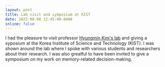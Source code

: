```yaml
---
layout: post
title: Lab visit and symposium at KIST
date: 2022-08-08 12:45:00-0400
inline: false
---
```


I had the pleasure to visit professor <a href="https://sites.google.com/view/tunnelatkist">Hyungmin Kim's lab</a> and giving a syposium at the Korea Institute of Science and Technology (KIST)</a>. I was shown around the lab where I spoke with various students and researchers about their research. I was also greatful to have been invited to give a symposium on my work on memory-related decision-making. 




